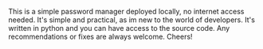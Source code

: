 This is a simple password manager deployed locally, no internet access needed. 
It's simple and practical, as im new to the world of developers. 
It's written in python and you can have access to the source code. 
Any recommendations or fixes are always welcome. Cheers!
